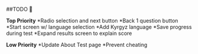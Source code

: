 ##TODO :whale:

**Top Priority**
*Radio selection and next button
*Back 1 question button
*Start screen w/ language selection
*Add Kyrgyz language
*Save progress during test
*Expand results screen to explain score

**Low Priority**
*Update About Test page
*Prevent cheating
